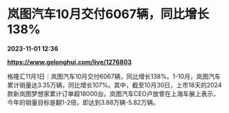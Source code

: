 # 岚图汽车10月交付6067辆，同比增长138%

**2023-11-01 12:36**

**https://www.gelonghui.com/live/1276803**

格隆汇11月1日｜岚图汽车10月交付6067辆，同比增长138%。1-10月，岚图汽车累计销量达3.35万辆，同比增长107%。其中，截至10月30日，上市18天的2024款新岚图梦想家累计订单超18000台。岚图汽车CEO卢放曾在上海车展上表示，今年的销量目标是翻1-2倍，即达到3.88万辆-5.82万辆。